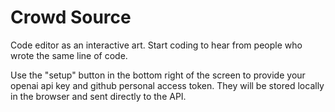 # Crowd Source

Code editor as an interactive art. Start coding to hear from people who wrote the same line of code.

Use the "setup" button in the bottom right of the screen to provide your openai api key and github personal access token. They will be stored locally in the browser and sent directly to the API.


